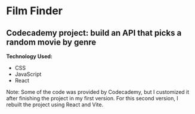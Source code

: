 # Film Finder
## Codecademy project: build an API that picks a random movie by genre

**Technology Used:**
* CSS
* JavaScript
* React

Note: Some of the code was provided by Codecademy, but I customized it after finishing the project in my first version. For this second version, I rebuilt the project using React and Vite.